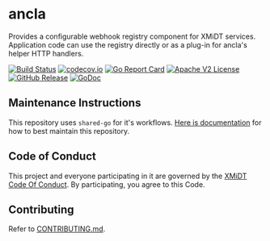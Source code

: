# ancla
Provides a configurable webhook registry component for XMiDT services. Application code can use the registry directly or as a plug-in for ancla's helper HTTP handlers.

[![Build Status](https://github.com/xmidt-org/ancla/actions/workflows/ci.yml/badge.svg)](https://github.com/xmidt-org/ancla/actions/workflows/ci.yml)
[![codecov.io](http://codecov.io/github/xmidt-org/ancla/coverage.svg?branch=main)](http://codecov.io/github/xmidt-org/ancla?branch=main)
[![Go Report Card](https://goreportcard.com/badge/github.com/xmidt-org/ancla)](https://goreportcard.com/report/github.com/xmidt-org/ancla)
[![Apache V2 License](http://img.shields.io/badge/license-Apache%20V2-blue.svg)](https://github.com/xmidt-org/ancla/blob/main/LICENSE)
[![GitHub Release](https://img.shields.io/github/release/xmidt-org/ancla.svg)](CHANGELOG.md)
[![GoDoc](https://pkg.go.dev/badge/github.com/xmidt-org/ancla)](https://pkg.go.dev/github.com/xmidt-org/ancla)

## Maintenance Instructions

This repository uses `shared-go` for it's workflows.  [Here is documentation](https://github.com/xmidt-org/shared-go/#maintaining-a-repository-using-shared-go)
for how to best maintain this repository.

## Code of Conduct

This project and everyone participating in it are governed by the [XMiDT Code Of Conduct](https://xmidt.io/docs/community/code_of_conduct). 
By participating, you agree to this Code.

## Contributing

Refer to [CONTRIBUTING.md](CONTRIBUTING.md).
